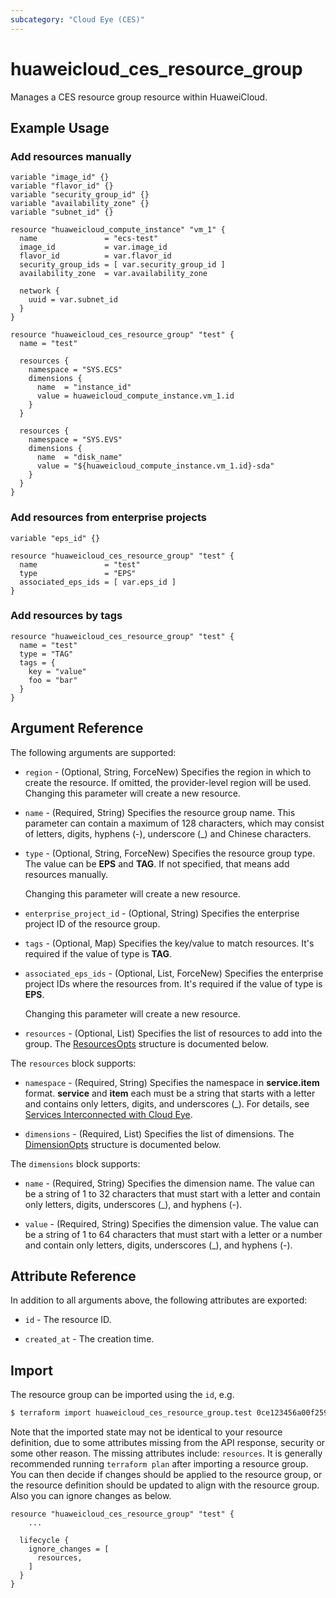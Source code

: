 ```yaml
---
subcategory: "Cloud Eye (CES)"
---
```


# huaweicloud_ces_resource_group

Manages a CES resource group resource within HuaweiCloud.

## Example Usage

### Add resources manually

```hcl
variable "image_id" {}
variable "flavor_id" {}
variable "security_group_id" {}
variable "availability_zone" {}
variable "subnet_id" {}

resource "huaweicloud_compute_instance" "vm_1" {
  name               = "ecs-test"
  image_id           = var.image_id
  flavor_id          = var.flavor_id
  security_group_ids = [ var.security_group_id ]
  availability_zone  = var.availability_zone

  network {
    uuid = var.subnet_id
  }
}

resource "huaweicloud_ces_resource_group" "test" {
  name = "test"

  resources {
    namespace = "SYS.ECS"
    dimensions {
      name  = "instance_id"
      value = huaweicloud_compute_instance.vm_1.id
    }
  }

  resources {
    namespace = "SYS.EVS"
    dimensions {
      name  = "disk_name"
      value = "${huaweicloud_compute_instance.vm_1.id}-sda"
    }
  }
}
```

### Add resources from enterprise projects

```hcl
variable "eps_id" {}

resource "huaweicloud_ces_resource_group" "test" {
  name               = "test"
  type               = "EPS"
  associated_eps_ids = [ var.eps_id ]
}
```

### Add resources by tags

```hcl
resource "huaweicloud_ces_resource_group" "test" {
  name = "test"
  type = "TAG"
  tags = {
    key = "value"
    foo = "bar"
  }
}
```

## Argument Reference

The following arguments are supported:

* `region` - (Optional, String, ForceNew) Specifies the region in which to create the resource.
  If omitted, the provider-level region will be used. Changing this parameter will create a new resource.

* `name` - (Required, String) Specifies the resource group name.
  This parameter can contain a maximum of 128 characters, which may consist of letters,
  digits, hyphens (-), underscore (_) and Chinese characters.

* `type` - (Optional, String, ForceNew) Specifies the resource group type.
  The value can be **EPS** and **TAG**. If not specified, that means add resources manually.

  Changing this parameter will create a new resource.

* `enterprise_project_id` - (Optional, String) Specifies the enterprise project ID of the resource group.

* `tags` - (Optional, Map) Specifies the key/value to match resources.
  It's required if the value of type is **TAG**.

* `associated_eps_ids` - (Optional, List, ForceNew) Specifies the enterprise project IDs where the resources from.
  It's required if the value of type is **EPS**.

  Changing this parameter will create a new resource.

* `resources` - (Optional, List) Specifies the list of resources to add into the group.
  The [ResourcesOpts](#ResourceGroup_ResourcesOpts) structure is documented below.

<a name="ResourceGroup_ResourcesOpts"></a>
The `resources` block supports:

* `namespace` - (Required, String) Specifies the namespace in **service.item** format.
  **service** and **item** each must be a string that starts with a letter and contains only letters, digits, and
  underscores (_). For details,
  see [Services Interconnected with Cloud Eye](https://support.huaweicloud.com/intl/en-us/api-ces/ces_03_0059.html).

* `dimensions` - (Required, List) Specifies the list of dimensions.
  The [DimensionOpts](#ResourceGroup_DimensionOpts) structure is documented below.

<a name="ResourceGroup_DimensionOpts"></a>
The `dimensions` block supports:

* `name` - (Required, String) Specifies the dimension name.
  The value can be a string of 1 to 32 characters that must start with a letter
  and contain only letters, digits, underscores (_), and hyphens (-).

* `value` - (Required, String) Specifies the dimension value.
  The value can be a string of 1 to 64 characters that must start with a letter or a number
  and contain only letters, digits, underscores (_), and hyphens (-).

## Attribute Reference

In addition to all arguments above, the following attributes are exported:

* `id` - The resource ID.

* `created_at` - The creation time.

## Import

The resource group can be imported using the `id`, e.g.

```bash
$ terraform import huaweicloud_ces_resource_group.test 0ce123456a00f2591fabc00385ff1234
```

Note that the imported state may not be identical to your resource definition, due to some attributes missing from the
API response, security or some other reason. The missing attributes include: `resources`.
It is generally recommended running `terraform plan` after importing a resource group.
You can then decide if changes should be applied to the resource group, or the resource definition should be updated to
align with the resource group. Also you can ignore changes as below.

```hcl
resource "huaweicloud_ces_resource_group" "test" {
    ...

  lifecycle {
    ignore_changes = [
      resources,
    ]
  }
}
```
